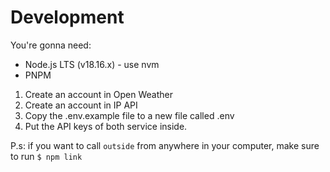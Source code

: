 # Development

You're gonna need:

- Node.js LTS (v18.16.x) - use nvm
- PNPM

1. Create an account in Open Weather
2. Create an account in IP API
3. Copy the .env.example file to a new file called .env
4. Put the API keys of both service inside.

P.s: if you want to call `outside` from anywhere in your computer, make sure to run `$ npm link`
